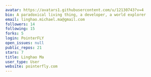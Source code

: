 ```yaml
---
avatar: https://avatars1.githubusercontent.com/u/12130743?v=4
bio: A paradoxical living thing, a developer, a world explorer
email: linghao.michael.ma@gmail.com
followers: 14
following: 15
forks: 5
login: PointerFLY
open_issues: null
public_repos: 21
stars: 7
title: Linghao Ma
user_type: User
website: pointerfly.com
---
```

